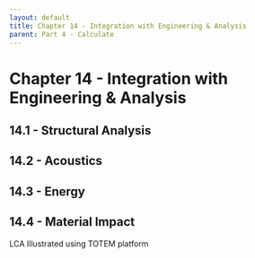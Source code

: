 ```yaml
---
layout: default
title: Chapter 14 - Integration with Engineering & Analysis
parent: Part 4 - Calculate
---
```


# Chapter 14 - Integration with Engineering & Analysis

## 14.1 - Structural Analysis

## 14.2 - Acoustics

## 14.3 - Energy

## 14.4 - Material Impact

LCA Illustrated using TOTEM platform